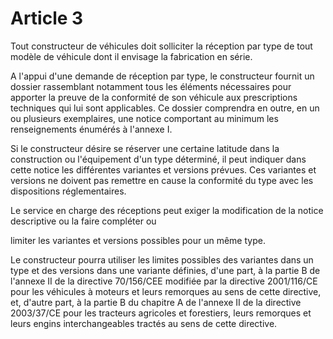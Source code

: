# Article 3

Tout constructeur de véhicules doit solliciter la réception par type de tout modèle de véhicule dont il envisage la fabrication en série.

A l'appui d'une demande de réception par type, le constructeur fournit un dossier rassemblant notamment tous les éléments nécessaires pour apporter la preuve de la conformité de son véhicule aux prescriptions techniques qui lui sont applicables. Ce dossier comprendra en outre, en un ou plusieurs exemplaires, une notice comportant au minimum les renseignements énumérés à l'annexe I.

Si le constructeur désire se réserver une certaine latitude dans la construction ou l'équipement d'un type déterminé, il peut indiquer dans cette notice les différentes variantes et versions prévues. Ces variantes et versions ne doivent pas remettre en cause la conformité du type avec les dispositions réglementaires.

Le service en charge des réceptions peut exiger la modification de la notice descriptive ou la faire compléter ou

limiter les variantes et versions possibles pour un même type.

Le constructeur pourra utiliser les limites possibles des variantes dans un type et des versions dans une variante définies, d'une part, à la partie B de l'annexe II de la directive 70/156/CEE modifiée par la directive 2001/116/CE pour les véhicules à moteurs et leurs remorques au sens de cette directive, et, d'autre part, à la partie B du chapitre A de l'annexe II de la directive 2003/37/CE pour les tracteurs agricoles et forestiers, leurs remorques et leurs engins interchangeables tractés au sens de cette directive.
